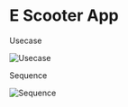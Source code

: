 # E Scooter App
 
Usecase

![Usecase](https://www.plantuml.com/plantuml/svg/TLAnJWCn3DtlApp2S7p03LKPM1b0R9LGcdElKU-IoCwrLC2_OoTfIn7TulVi5_lPIqw6qZoDyCPe3MCpuYP12a1ks2Re7Q5DBlYcamJgm33CycYwPpp06V8I03JT2wQPlFF3XI9CJVVKljeGKeMul1kjQjklHL6KnAl89kE74U5S-_uO8tms07TZ69o_LwdHQSnky337ZF2io1x9ROvW1ipWtbp0bO-6-H2eBrGyAm8I1Igwg2ZX5FPuwXSs5AQLjrj3WuuergapEPzuOpctKdDZE20nL9fZ-4rc2MHm_eOSMtSjHzbOx6KpjqeebP9eZXDwsQ7POQ5YKdmoj3kDil82hodii8mxiLbB3i_mi12pe9FMx3Ztg8gZosZyWwAYmdM07mbzhs2sGN4P-3ezjvSP7Uq65zDluhkUHAjRBhVIwdhrFkHTFTUVCb6Fgh9jDQHyzsz27defdSlv_m00 "Usecase")

Sequence

![Sequence](https://www.plantuml.com/plantuml/svg/bLJDRjim3BxhAVW2FlGs54MH77eOqFLGOxq6caGxQcJHe-WMUVjHJfmVf4wNY-r87_dzYCeYYsKPkWWr_XqmEJHv4r9lsNPGopOYPE7W2kHqPm_-XJdR5fSnjAd39E3qWMn-PsIe7k5fLJiYNLaj-_uUNh4DMN-1TOw69EPilnJeQrKZVo3VmnjoQBQW_OsD0Z-RyWbtFu0OI146pll3GrMTDQXLrT03RHGvAdgeBXMfaImGgGt9OCm8IoNvWv4-bUfRYkNE232-enFqyqn53AWQP2OscFnSIC_KGaWWT5jAU-oKr5xNXut1_xUBwqbPlosgihD97-FMBh69BAJRw8xuMSvgd2T5DiITbK3fMdHraVPKxTVWCyWQRDzV1dXOA1mHRSOyMOA6gGDFRcEEcaSB9qKJmzfcdHLCUlvZ5p_bFpNpjjEXFLYybFn24fgWzAeJP6tbK1hoIVNL4T29cR0gf2UMhqCgPcNWTFIgnrcSXjJgDT_5UvFfqatrVNCDP-jcZlsG2JNG3CbdhUZqndjZ5cfC_uh-0G00 "Sequence")

